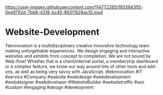

https://user-images.githubusercontent.com/114772265/193384355-0ee9792d-7bb8-4318-bc45-863f1628ac10.mp4

# Website-Development
Teknnovation is a multidisciplinary creative innovative technology team making unforgettable experiences. We design engaging and interactive websites and exhibits from concept to completion. We are not bound by Web-flow! Whether that is a client/internal portal, a membership dashboard or a complex feature, we know our way around lots of other tools and add-ons, as well as being very savvy with JavaScript. #teknnovation #IT #service #Company #website #webdesign #webdevelopment #webdesigner #webdeveloper #WebsiteBuilder #websitetraffic #seo #custom #engaging #design #development

